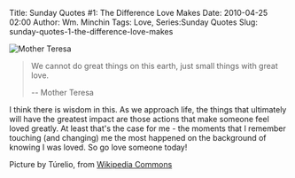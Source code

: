 Title: Sunday Quotes #1: The Difference Love Makes
Date: 2010-04-25 02:00
Author: Wm. Minchin
Tags: Love, Series:Sunday Quotes
Slug: sunday-quotes-1-the-difference-love-makes

![Mother Teresa](http://1.bp.blogspot.com/_fWUoqQ2t4Js/S8v4ubNG3qI/AAAAAAAABRU/SIHYk1ht4IM/s200/MotherTeresa_090.jpg)

> We cannot do great things on this earth, just small things with great
> love.
>
> -- Mother Teresa


I think there is wisdom in this. As we approach life, the things that
ultimately will have the greatest impact are those actions that make
someone feel loved greatly. At least that's the case for me - the
moments that I remember touching (and changing) me the most happened on
the background of knowing I was loved. So go love someone today!

<font size="small">Picture by Túrelio, from [Wikipedia
Commons](http://commons.wikimedia.org/wiki/File:MotherTeresa_090.jpg)</font>

<!-- Post note here  http://commons.wikimedia.org/wiki/User_talk:T%C3%BArelio/requests_%26_notifications#Ask_for_permission_of_using_photo_of_Image:MotherTeresa_090.jpg  -->
